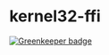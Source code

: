 # kernel32-ffi

[![Greenkeeper badge](https://badges.greenkeeper.io/simon-p-r/kernel32-ffi.svg)](https://greenkeeper.io/)
